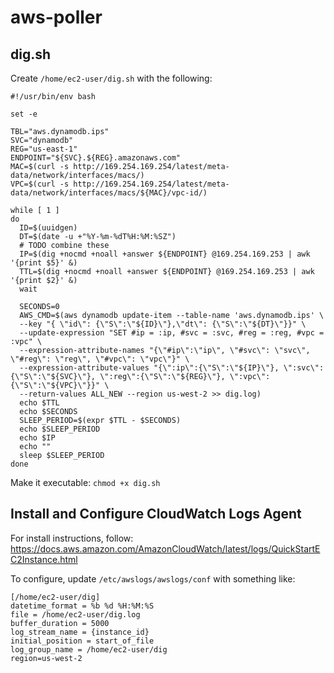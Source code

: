 # aws-poller

## dig.sh

Create `/home/ec2-user/dig.sh` with the following:
```
#!/usr/bin/env bash

set -e

TBL="aws.dynamodb.ips"
SVC="dynamodb"
REG="us-east-1"
ENDPOINT="${SVC}.${REG}.amazonaws.com"
MAC=$(curl -s http://169.254.169.254/latest/meta-data/network/interfaces/macs/)
VPC=$(curl -s http://169.254.169.254/latest/meta-data/network/interfaces/macs/${MAC}/vpc-id/)

while [ 1 ]
do
  ID=$(uuidgen)
  DT=$(date -u +"%Y-%m-%dT%H:%M:%SZ")
  # TODO combine these
  IP=$(dig +nocmd +noall +answer ${ENDPOINT} @169.254.169.253 | awk '{print $5}' &)
  TTL=$(dig +nocmd +noall +answer ${ENDPOINT} @169.254.169.253 | awk '{print $2}' &)
  wait

  SECONDS=0
  AWS_CMD=$(aws dynamodb update-item --table-name 'aws.dynamodb.ips' \
  --key "{ \"id\": {\"S\":\"${ID}\"},\"dt\": {\"S\":\"${DT}\"}}" \
  --update-expression "SET #ip = :ip, #svc = :svc, #reg = :reg, #vpc = :vpc" \
  --expression-attribute-names "{\"#ip\":\"ip\", \"#svc\": \"svc\", \"#reg\": \"reg\", \"#vpc\": \"vpc\"}" \
  --expression-attribute-values "{\":ip\":{\"S\":\"${IP}\"}, \":svc\":{\"S\":\"${SVC}\"}, \":reg\":{\"S\":\"${REG}\"}, \":vpc\":{\"S\":\"${VPC}\"}}" \
  --return-values ALL_NEW --region us-west-2 >> dig.log)
  echo $TTL
  echo $SECONDS
  SLEEP_PERIOD=$(expr $TTL - $SECONDS)
  echo $SLEEP_PERIOD
  echo $IP
  echo ""
  sleep $SLEEP_PERIOD
done
```
Make it executable: `chmod +x dig.sh`

## Install and Configure CloudWatch Logs Agent

For install instructions, follow: https://docs.aws.amazon.com/AmazonCloudWatch/latest/logs/QuickStartEC2Instance.html

To configure, update `/etc/awslogs/awslogs/conf` with something like:

```
[/home/ec2-user/dig]
datetime_format = %b %d %H:%M:%S
file = /home/ec2-user/dig.log
buffer_duration = 5000
log_stream_name = {instance_id}
initial_position = start_of_file
log_group_name = /home/ec2-user/dig
region=us-west-2
```
